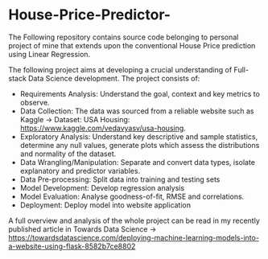 # House-Price-Predictor-

The Following repository contains source code belonging to personal project of mine that extends upon the conventional House Price prediction using Linear Regression.

The following project aims at developing a crucial understanding of Full-stack Data Science development. The project consists of:
- Requirements Analysis: Understand the goal, context and key metrics to observe.
- Data Collection: The data was sourced from a reliable website such as Kaggle -> Dataset: USA Housing: https://www.kaggle.com/vedavyasv/usa-housing.
- Exploratory Analysis: Understand key descriptive and sample statistics, determine any null values, generate plots which assess the distributions and normality of the dataset.
- Data Wrangling/Manipulation: Separate and convert data types, isolate explanatory and predictor variables.
- Data Pre-processing: Split data into training and testing sets
- Model Development: Develop regression analysis
- Model Evaluation: Analyse goodness-of-fit, RMSE and correlations.
- Deployment: Deploy model into website application

A full overview and analysis of the whole project can be read in my recently published article in Towards Data Science -> https://towardsdatascience.com/deploying-machine-learning-models-into-a-website-using-flask-8582b7ce8802
